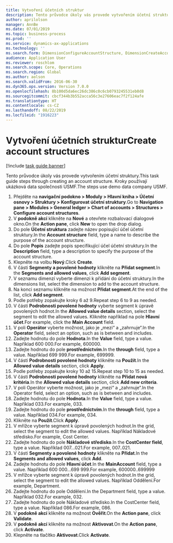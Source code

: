 ```yaml
---
title: Vytvoření účetních struktur
description: Tento průvodce úkoly vás provede vytvořením účetní struktury.
author: aprilolson
manager: AnnBe
ms.date: 07/01/2019
ms.topic: business-process
ms.prod: ''
ms.service: dynamics-ax-applications
ms.technology: ''
ms.search.form: DimensionConfigureAccountStructure, DimensionCreateAccountStructure, DimensionHierarchyAddLevel, DimensionHierarchyConstraintActivate
audience: Application User
ms.reviewer: roschlom
ms.search.scope: Core, Operations
ms.search.region: Global
ms.author: aolson
ms.search.validFrom: 2016-06-30
ms.dyn365.ops.version: Version 7.0.0
ms.openlocfilehash: 8b100d5da6ec26dc386c0c6cb0793245531eb0d8
ms.sourcegitcommit: cbcf344b3b552acca56c3e27606eac7f2f124afe
ms.translationtype: HT
ms.contentlocale: cs-CZ
ms.lasthandoff: 08/22/2019
ms.locfileid: "1916223"
---
```

# <a name="create-account-structures"></a><span data-ttu-id="0c189-103">Vytvoření účetních struktur</span><span class="sxs-lookup"><span data-stu-id="0c189-103">Create account structures</span></span>

[!include [task guide banner](../../includes/task-guide-banner.md)]

<span data-ttu-id="0c189-104">Tento průvodce úkoly vás provede vytvořením účetní struktury.</span><span class="sxs-lookup"><span data-stu-id="0c189-104">This task guide steps through creating an account structure.</span></span> <span data-ttu-id="0c189-105">Kroky používají ukázková data společnosti USMF.</span><span class="sxs-lookup"><span data-stu-id="0c189-105">The steps use demo data company USMF.</span></span>

1. <span data-ttu-id="0c189-106">Přejděte na **navigační podokno > Moduly > Hlavní kniha > Účetní osnovy > Struktury > Konfigurovat účetní struktury**.</span><span class="sxs-lookup"><span data-stu-id="0c189-106">Go to **Navigation pane > Modules > General ledger > Chart of accounts > Structures > Configure account structures**.</span></span>
2. <span data-ttu-id="0c189-107">V **podokně akcí** klikněte na **Nové** a otevřete rozbalovací dialogové okno.</span><span class="sxs-lookup"><span data-stu-id="0c189-107">On the **Action pane**, click **New** to open the drop dialog.</span></span>
3. <span data-ttu-id="0c189-108">Do pole **Účetní struktura** zadejte název popisující účel účetní struktury.</span><span class="sxs-lookup"><span data-stu-id="0c189-108">In the **Account structure** field, type a name to describe the purpose of the account structure.</span></span>
4. <span data-ttu-id="0c189-109">Do pole **Popis** zadejte popis specifikující účel účetní struktury.</span><span class="sxs-lookup"><span data-stu-id="0c189-109">In the **Description** field, type a description to specify the purpose of the account structure.</span></span>
5. <span data-ttu-id="0c189-110">Klepněte na volbu **Nový**.</span><span class="sxs-lookup"><span data-stu-id="0c189-110">Click **Create**.</span></span>
6. <span data-ttu-id="0c189-111">V části **Segmenty a povolené hodnoty** klikněte na **Přidat segment**.</span><span class="sxs-lookup"><span data-stu-id="0c189-111">In the **Segments and allowed values**, click **Add segment**.</span></span>
7. <span data-ttu-id="0c189-112">V seznamu dimenzí vyberte dimenzi k přidání do účetní struktury.</span><span class="sxs-lookup"><span data-stu-id="0c189-112">In the dimensions list, select the dimension to add to the account structure.</span></span>
8. <span data-ttu-id="0c189-113">Na konci seznamu klikněte na možnost **Přidat segment**.</span><span class="sxs-lookup"><span data-stu-id="0c189-113">At the end of the list, click **Add segment**.</span></span>
9. <span data-ttu-id="0c189-114">Podle potřeby zopakujte kroky 6 až 9.</span><span class="sxs-lookup"><span data-stu-id="0c189-114">Repeat step 6 to 9 as needed.</span></span>
10. <span data-ttu-id="0c189-115">V části **Podrobnosti povolené hodnoty** vyberte segment k úpravě povolených hodnot.</span><span class="sxs-lookup"><span data-stu-id="0c189-115">In the **Allowed value details** section, select the segment to edit the allowed values.</span></span>
    <span data-ttu-id="0c189-116">Klikněte například na pole **Hlavní účet**.</span><span class="sxs-lookup"><span data-stu-id="0c189-116">For example, click the **Main Account** field.</span></span>  
11. <span data-ttu-id="0c189-117">V poli **Operátor** vyberte možnost, jako je „mezi“ a „zahrnuje“.</span><span class="sxs-lookup"><span data-stu-id="0c189-117">In the **Operator** field, select an option, such as is between and includes.</span></span>
12. <span data-ttu-id="0c189-118">Zadejte hodnotu do pole **Hodnota**.</span><span class="sxs-lookup"><span data-stu-id="0c189-118">In the **Value** field, type a value.</span></span> <span data-ttu-id="0c189-119">Například 600 000.</span><span class="sxs-lookup"><span data-stu-id="0c189-119">For example, 600000.</span></span>  
13. <span data-ttu-id="0c189-120">Zadejte hodnotu do pole **prostřednictvím**.</span><span class="sxs-lookup"><span data-stu-id="0c189-120">In the **through** field, type a value.</span></span> <span data-ttu-id="0c189-121">Například 699 999.</span><span class="sxs-lookup"><span data-stu-id="0c189-121">For example, 699999.</span></span>  
14. <span data-ttu-id="0c189-122">V části **Podrobnosti povolené hodnoty** klikněte na **Použít**.</span><span class="sxs-lookup"><span data-stu-id="0c189-122">In the **Allowed value details** section, click **Apply**.</span></span>
15. <span data-ttu-id="0c189-123">Podle potřeby zopakujte kroky 10 až 15.</span><span class="sxs-lookup"><span data-stu-id="0c189-123">Repeat step 10 to 15 as needed.</span></span>  
16. <span data-ttu-id="0c189-124">V části **Podrobnosti povolené hodnoty** klikněte na **Přidat nová kritéria**.</span><span class="sxs-lookup"><span data-stu-id="0c189-124">In the **Allowed value details** section, click **Add new criteria**.</span></span>
17. <span data-ttu-id="0c189-125">V poli Operátor vyberte možnost, jako je „mezi“ a „zahrnuje“.</span><span class="sxs-lookup"><span data-stu-id="0c189-125">In the Operator field, select an option, such as is between and includes.</span></span>
18. <span data-ttu-id="0c189-126">Zadejte hodnotu do pole **Hodnota**.</span><span class="sxs-lookup"><span data-stu-id="0c189-126">In the **Value** field, type a value.</span></span> <span data-ttu-id="0c189-127">Například 033.</span><span class="sxs-lookup"><span data-stu-id="0c189-127">For example, 033.</span></span>  
19. <span data-ttu-id="0c189-128">Zadejte hodnotu do pole **prostřednictvím**.</span><span class="sxs-lookup"><span data-stu-id="0c189-128">In the **through** field, type a value.</span></span> <span data-ttu-id="0c189-129">Například 034.</span><span class="sxs-lookup"><span data-stu-id="0c189-129">For example, 034.</span></span>  
20. <span data-ttu-id="0c189-130">Klikněte na **Použít**.</span><span class="sxs-lookup"><span data-stu-id="0c189-130">Click **Apply**.</span></span>
21. <span data-ttu-id="0c189-131">V mřížce vyberte segment k úpravě povolených hodnot.</span><span class="sxs-lookup"><span data-stu-id="0c189-131">In the grid, select the segment to edit the allowed values.</span></span> <span data-ttu-id="0c189-132">Například Nákladové středisko.</span><span class="sxs-lookup"><span data-stu-id="0c189-132">For example, Cost Center.</span></span>  
22. <span data-ttu-id="0c189-133">Zadejte hodnotu do pole **Nákladové středisko**.</span><span class="sxs-lookup"><span data-stu-id="0c189-133">In the **CostCenter field**, type a value.</span></span> <span data-ttu-id="0c189-134">Například 007…021.</span><span class="sxs-lookup"><span data-stu-id="0c189-134">For example, 007..021.</span></span>  
23. <span data-ttu-id="0c189-135">V části **Segmenty a povolené hodnoty** klikněte na **Přidat**.</span><span class="sxs-lookup"><span data-stu-id="0c189-135">In the **Segments and allowed values**, click **Add**.</span></span>
24. <span data-ttu-id="0c189-136">Zadejte hodnotu do pole **Hlavní účet**.</span><span class="sxs-lookup"><span data-stu-id="0c189-136">In the **MainAccount** field, type a value.</span></span> <span data-ttu-id="0c189-137">Například 600 000…699 999.</span><span class="sxs-lookup"><span data-stu-id="0c189-137">For example, 600000..699999</span></span>  
25. <span data-ttu-id="0c189-138">V mřížce vyberte segment k úpravě povolených hodnot.</span><span class="sxs-lookup"><span data-stu-id="0c189-138">In the grid, select the segment to edit the allowed values.</span></span> <span data-ttu-id="0c189-139">Například Oddělení.</span><span class="sxs-lookup"><span data-stu-id="0c189-139">For example, Department.</span></span>  
26. <span data-ttu-id="0c189-140">Zadejte hodnotu do pole Oddělení.</span><span class="sxs-lookup"><span data-stu-id="0c189-140">In the Department field, type a value.</span></span> <span data-ttu-id="0c189-141">Například 032.</span><span class="sxs-lookup"><span data-stu-id="0c189-141">For example, 032.</span></span>  
27. <span data-ttu-id="0c189-142">Zadejte hodnotu do pole Nákladové středisko.</span><span class="sxs-lookup"><span data-stu-id="0c189-142">In the CostCenter field, type a value.</span></span> <span data-ttu-id="0c189-143">Například 086.</span><span class="sxs-lookup"><span data-stu-id="0c189-143">For example, 086.</span></span>  
28. <span data-ttu-id="0c189-144">V **podokně akcí** klikněte na možnost **Ověřit**.</span><span class="sxs-lookup"><span data-stu-id="0c189-144">On the **Action pane**, click **Validate**.</span></span>
29. <span data-ttu-id="0c189-145">V **podokně akcí** klikněte na možnost **Aktivovat**.</span><span class="sxs-lookup"><span data-stu-id="0c189-145">On the **Action pane**, click **Activate**.</span></span>
30. <span data-ttu-id="0c189-146">Klepněte na tlačítko **Aktivovat**.</span><span class="sxs-lookup"><span data-stu-id="0c189-146">Click **Activate**.</span></span>

